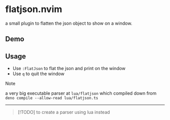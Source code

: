# flatjson.nvim

a small plugin to flatten the json object to show on a window.

## Demo

## Usage

- Use `:FlatJson` to flat the json and print on the window
- Use `q` to quit the window

> [!NOTE]
> a very big executable parser at `lua/flatjson`
> which compiled down from `deno compile --allow-read lua/flatjson.ts`

---

> [!TODO]
> to create a parser using lua instead
